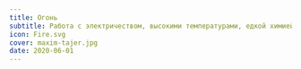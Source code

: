 ```yaml
---
title: Огонь
subtitle: Работа с электричеством, высокими температурами, едкой химией, металлами и механизмами
icon: Fire.svg
cover: maxim-tajer.jpg
date: 2020-06-01
---
```

